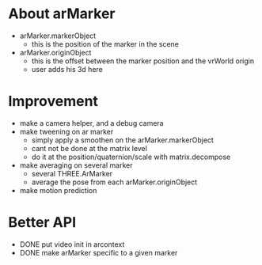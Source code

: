 
# About arMarker
- arMarker.markerObject 
  - this is the position of the marker in the scene
- arMarker.originObject
  - this is the offset between the marker position and the vrWorld origin
  - user adds his 3d here

# Improvement
- make a camera helper, and a debug camera
- make tweening on ar marker
  - simply apply a smoothen on the arMarker.markerObject
  - cant not be done at the matrix level
  - do it at the position/quaternion/scale with matrix.decompose
- make averaging on several marker
  - several THREE.ArMarker
  - average the pose from each arMarker.originObject
- make motion prediction

# Better API
- DONE put video init in arcontext
- DONE make arMarker specific to a given marker
